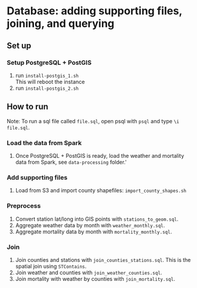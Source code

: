 # Database: adding supporting files, joining, and querying

## Set up

### Setup PostgreSQL + PostGIS

1. run `install-postgis_1.sh` \
This will reboot the instance
1. run `install-postgis_2.sh`

## How to run 

Note: To run a sql file called `file.sql`, open psql with `psql` and type `\i file.sql`.

### Load the data from Spark

1. Once PostgreSQL + PostGIS is ready, load the weather and mortality data from Spark, see `data-processing` folder.'

### Add supporting files

1. Load from S3 and import county shapefiles: `import_county_shapes.sh`

### Preprocess

1. Convert station lat/long into GIS points with `stations_to_geom.sql`.
1. Aggregate weather data by month with `weather_monthly.sql`.
1. Aggregate mortality data by month with `mortality_monthly.sql`.

### Join

1. Join counties and stations with `join_counties_stations.sql`. This is the spatial join using `STContains`.
1. Join weather and counties with `join_weather_counties.sql`.
1. Join mortality with weather by counties with `join_mortality.sql`.